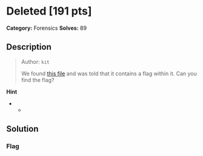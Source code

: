 # Deleted [191 pts]

**Category:** Forensics
**Solves:** 89

## Description
><p>Author: <code>kit</code></p><p>We found <a href="https://tamuctf.com/5d6b407ee061e8696136d4dfd25f24b0/static/deleted.zip">this file</a> and was told that it contains a flag within it. Can you find the flag?</p>

**Hint**
* -

## Solution

### Flag

